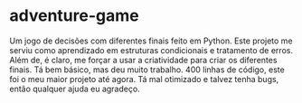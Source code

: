 # adventure-game
Um jogo de decisões com diferentes finais feito em Python.
Este projeto me serviu como aprendizado em estruturas condicionais e tratamento de erros.
Além de, é claro, me forçar a usar a criatividade para criar os diferentes finais.
Tá bem básico, mas deu muito trabalho.
400 linhas de código, este foi o meu maior projeto até agora.
Tá mal otimizado e talvez tenha bugs, então qualquer ajuda eu agradeço.
